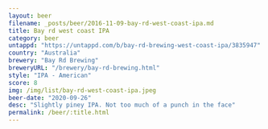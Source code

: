 ```yaml
---
layout: beer
filename: _posts/beer/2016-11-09-bay-rd-west-coast-ipa.md
title: Bay rd west coast IPA
category: beer
untappd: "https://untappd.com/b/bay-rd-brewing-west-coast-ipa/3835947"
country: "Australia"
brewery: "Bay Rd Brewing"
breweryURL: "/brewery/bay-rd-brewing.html"
style: "IPA - American"
score: 8
img: /img/list/bay-rd-west-coast-ipa.jpeg
beer-date: "2020-09-26"
desc: "Slightly piney IPA. Not too much of a punch in the face"
permalink: /beer/:title.html
---
```

